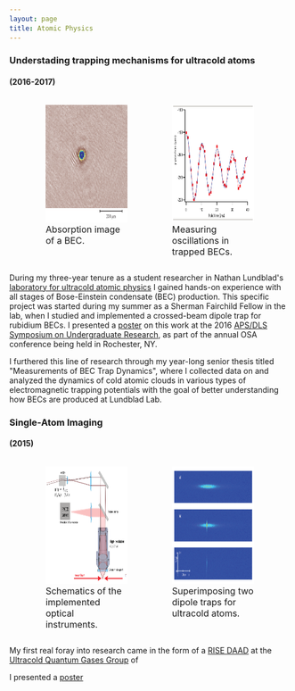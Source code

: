 ```yaml
---
layout: page
title: Atomic Physics
---
```


### Understading trapping mechanisms for ultracold atoms
#### (2016-2017)

<p> </p>

<div style="width: 100%; overflow: hidden;">
    <div style="width: 45%; margin-left: 5%; float: left;"> <figure><img src="/img/atomicphys/lundbladBEC.png" width="250" height="210"> <figcaption><font size="3">Absorption image of a BEC.</font></figcaption> </figure>  </div>
    <div style="width: 45%; margin-right: 5%; float: right;"> <figure><img src="/img/atomicphys/lundbladgraph.png" width="300" height="210"> <figcaption><font size="3">Measuring oscillations in trapped BECs.</font></figcaption> </figure></div>
</div>

During my three-year tenure as a student researcher in Nathan Lundblad's [laboratory for ultracold atomic physics](https://abacus.bates.edu/~nlundbla/ "Lundblad Lab Homepage") I gained hands-on experience with all stages of Bose-Einstein condensate (BEC) production. This specific project was started during my summer as a Sherman Fairchild Fellow in the lab, when I studied and implemented a crossed-beam dipole trap for rubidium BECs. I presented a [poster](/img/bec_poster.pdf "PDF of poster") on this work at the 2016 [APS/DLS Symposium on Undergraduate Research](https://www.aps.org/units/dls/meetings/symposium/index.cfm "Symposium on Undergraduate Research"), as part of the annual OSA conference being held in Rochester, NY.

I furthered this line of research through my year-long senior thesis titled "Measurements of BEC Trap Dynamics", where I collected data on and analyzed the dynamics of cold atomic clouds in various types of electromagnetic trapping potentials with the goal of better understanding how BECs are produced at Lundblad Lab.

### Single-Atom Imaging
#### (2015)

<p> </p>

<div style="width: 100%; overflow: hidden;">
    <div style="width: 45%; margin-left: 5%; float: left;"> <figure><img src="/img/heidelbergphys/heidelbergscheme.png" width="270" height="210"> <figcaption><font size="3">Schematics of the implemented optical instruments.</font></figcaption> </figure>  </div>
    <div style="width: 45%; margin-right: 5%; float: right;"> <figure><img src="/img/heidelbergphys/heidelbergcloud.png" width="310" height="210"> <figcaption><font size="3">Superimposing two dipole traps for ultracold atoms.</font></figcaption> </figure></div>
</div>

My first real foray into research came in the form of a [RISE DAAD](https://www.daad.de/rise/en/ "DAAD RISE Homepage") at the [Ultracold Quantum Gases Group](http://ultracold.physi.uni-heidelberg.de/ "Ultracold Quantum Gases Group Homepage") of 

I presented a [poster](/img/heid_poster.pdf "PDF of poster")

